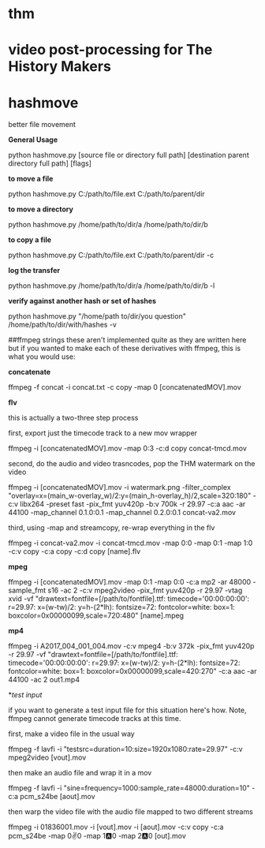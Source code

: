 # thm
video post-processing for The History Makers
=======
# hashmove
better file movement

**General Usage**

python hashmove.py [source file or directory full path] [destination parent directory full path] [flags]

**to move a file**

python hashmove.py C:/path/to/file.ext C:/path/to/parent/dir

**to move a directory**

python hashmove.py /home/path/to/dir/a /home/path/to/dir/b

**to copy a file**

python hashmove.py C:/path/to/file.ext C:/path/to/parent/dir -c

**log the transfer**

python hashmove.py /home/path/to/dir/a /home/path/to/dir/b -l

**verify against another hash or set of hashes**

python hashmove.py "/home/path to/dir/you question" /home/path/to/dir/with/hashes -v



##ffmpeg strings
these aren't implemented quite as they are written here but if you wanted to make each of these derivatives with ffmpeg, this is what you would use:

**concatenate**

ffmpeg -f concat -i concat.txt -c copy -map 0 [concatenatedMOV].mov


**flv**

this is actually a two-three step process

first, export just the timecode track to a new mov wrapper

ffmpeg -i [concatenatedMOV].mov -map 0:3 -c:d copy concat-tmcd.mov

second, do the audio and video trasncodes, pop the THM watermark on the video

ffmpeg -i [concatenatedMOV].mov -i watermark.png -filter_complex "overlay=x=(main_w-overlay_w)/2:y=(main_h-overlay_h)/2,scale=320:180" -c:v libx264 -preset fast -pix_fmt yuv420p -b:v 700k -r 29.97 -c:a aac -ar 44100 -map_channel 0.1.0:0.1 -map_channel 0.2.0:0.1 concat-va2.mov

third, using -map and streamcopy, re-wrap everything in the flv

ffmpeg -i concat-va2.mov -i concat-tmcd.mov -map 0:0 -map 0:1 -map 1:0 -c:v copy -c:a copy -c:d copy [name].flv

**mpeg**

ffmpeg -i [concatenatedMOV].mov -map 0:1 -map 0:0 -c:a mp2 -ar 48000 -sample_fmt s16 -ac 2 -c:v mpeg2video -pix_fmt yuv420p -r 29.97 -vtag xvid -vf "drawtext=fontfile=[/path/to/fontfile].ttf: timecode='00\:00\:00\:00': r=29.97: x=(w-tw)/2: y=h-(2*lh): fontsize=72: fontcolor=white: box=1: boxcolor=0x00000099,scale=720:480" [name].mpeg

**mp4**

ffmpeg -i A2017_004_001_004.mov -c:v mpeg4 -b:v 372k -pix_fmt yuv420p -r 29.97 -vf "drawtext=fontfile=[/path/to/fontfile].ttf: timecode='00\:00\:00\:00': r=29.97: x=(w-tw)/2: y=h-(2*lh): fontsize=72: fontcolor=white: box=1: boxcolor=0x00000099,scale=420:270" -c:a aac -ar 44100 -ac 2 out1.mp4

**test input*

if you want to generate a test input file for this situation here's how. Note, ffmpeg cannot generate timecode tracks at this time.

first, make a video file in the usual way

ffmpeg -f lavfi -i "testsrc=duration=10:size=1920x1080:rate=29.97" -c:v mpeg2video [vout].mov

then make an audio file and wrap it in a mov

ffmpeg -f lavfi -i "sine=frequency=1000:sample_rate=48000:duration=10" -c:a pcm_s24be [aout].mov

then warp the video file with the audio file mapped to two different streams

ffmpeg -i 01836001.mov -i [vout].mov -i [aout].mov -c:v copy -c:a pcm_s24be -map 0:v:0 -map 1:a:0 -map 2:a:0 [out].mov